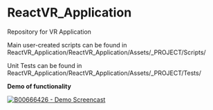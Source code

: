 # ReactVR_Application
Repository for VR Application

Main user-created scripts can be found in ReactVR_Application/ReactVR_Application/Assets/_PROJECT/Scripts/

Unit Tests can be found in ReactVR_Application/ReactVR_Application/Assets/_PROJECT/Tests/

**Demo of functionality**

[![B00666426 - Demo Screencast](http://img.youtube.com/vi/VjvajzNTB7E/0.jpg)](https://www.youtube.com/watch?v=VjvajzNTB7E "B00666426 - Demo Screencast")
